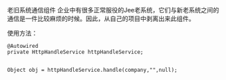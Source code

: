 老旧系统通信组件
企业中有很多正常服役的Jee老系统，它们与新老系统之间的通信是一件比较麻烦的时候。因此，从自己的项目中剥离出来此组件。

使用方法：
```
@Autowired
private HttpHandleService httpHandleService;


Object obj = httpHandleService.handle(company,"",null);



```


